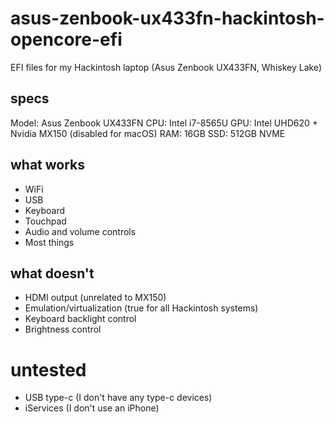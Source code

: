 # asus-zenbook-ux433fn-hackintosh-opencore-efi

EFI files for my Hackintosh laptop (Asus Zenbook UX433FN, Whiskey Lake)

## specs

Model: Asus Zenbook UX433FN
CPU: Intel i7-8565U
GPU: Intel UHD620 + Nvidia MX150 (disabled for macOS)
RAM: 16GB
SSD: 512GB NVME

## what works

- WiFi
- USB
- Keyboard
- Touchpad
- Audio and volume controls
- Most things

## what doesn't

- HDMI output (unrelated to MX150)
- Emulation/virtualization (true for all Hackintosh systems)
- Keyboard backlight control
- Brightness control

# untested

- USB type-c (I don't have any type-c devices)
- iServices (I don't use an iPhone)
